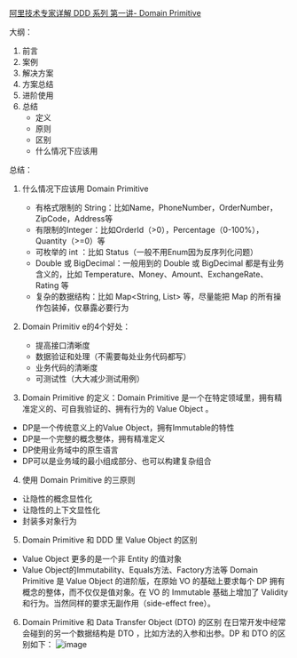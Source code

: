 [阿里技术专家详解 DDD 系列 第一讲- Domain Primitive](https://zhuanlan.zhihu.com/p/340911587)

大纲：
1. 前言
2. 案例
3. 解决方案
4. 方案总结
5. 进阶使用
6. 总结
   - 定义
   - 原则
   - 区别
   - 什么情况下应该用



总结：
1. 什么情况下应该用 Domain Primitive
   - 有格式限制的 String：比如Name，PhoneNumber，OrderNumber，ZipCode，Address等
   - 有限制的Integer：比如OrderId（>0），Percentage（0-100%），Quantity（>=0）等
   - 可枚举的 int ：比如 Status（一般不用Enum因为反序列化问题）
   - Double 或 BigDecimal：一般用到的 Double 或 BigDecimal 都是有业务含义的，比如 Temperature、Money、Amount、ExchangeRate、Rating 等
   - 复杂的数据结构：比如 Map<String, List<Integer>> 等，尽量能把 Map 的所有操作包装掉，仅暴露必要行为

3. Domain Primitiv e的4个好处：
   - 提高接口清晰度
   - 数据验证和处理（不需要每处业务代码都写）
   - 业务代码的清晰度
   - 可测试性（大大减少测试用例）
4. Domain Primitive 的定义：Domain Primitive 是一个在特定领域里，拥有精准定义的、可自我验证的、拥有行为的 Value Object 。
  - DP是一个传统意义上的Value Object，拥有Immutable的特性
  - DP是一个完整的概念整体，拥有精准定义
  - DP使用业务域中的原生语言
  - DP可以是业务域的最小组成部分、也可以构建复杂组合
4.  使用 Domain Primitive 的三原则
  - 让隐性的概念显性化
  - 让隐性的上下文显性化
  - 封装多对象行为
5. Domain Primitive 和 DDD 里 Value Object 的区别
- Value Object 更多的是一个非 Entity 的值对象
- Value Object的Immutability、Equals方法、Factory方法等
  Domain Primitive 是 Value Object 的进阶版，在原始 VO 的基础上要求每个 DP 拥有概念的整体，而不仅仅是值对象。在 VO 的 Immutable 基础上增加了 Validity 和行为。当然同样的要求无副作用（side-effect free）。
6. Domain Primitive 和 Data Transfer Object (DTO) 的区别
  在日常开发中经常会碰到的另一个数据结构是 DTO ，比如方法的入参和出参。DP 和 DTO 的区别如下：
  ![image](https://github.com/hugoTQ/hugoTQ.github.io/assets/11867595/4a9a4e58-2f46-4ab2-a4df-f465fe5f74b4)

